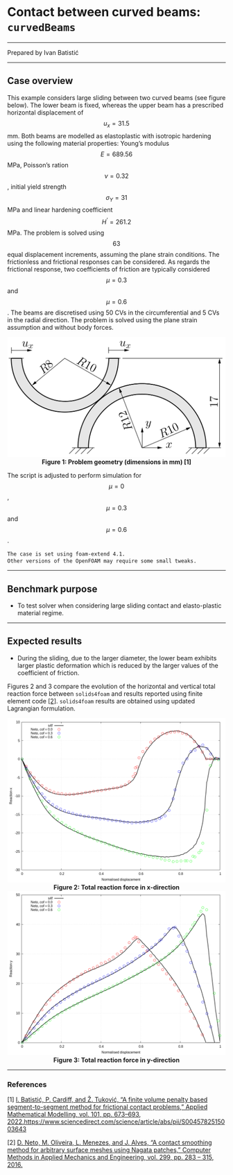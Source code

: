 # Contact between curved beams: `curvedBeams`

---

Prepared by Ivan Batistić

---

## Case overview

This example considers large sliding between two curved beams (see figure below). The lower beam is fixed, whereas the upper beam has a prescribed horizontal displacement of $$u_x = 31.5$$ mm. Both beams are modelled as elastoplastic with isotropic hardening using the following material properties: Young’s modulus $$E = 689.56$$ MPa, Poisson’s ration $$\nu = 0.32$$, initial yield strength $$\sigma_Y = 31$$ MPa and linear hardening coefficient $$H^‘ = 261.2$$ MPa. The problem is solved using $$63$$ equal displacement increments, assuming the plane strain conditions. The frictionless and frictional responses can be considered. As regards the frictional response, two coefficients of friction are typically considered $$\mu = 0.3$$ and $$\mu = 0.6$$. The beams are  discretised using 50 CVs in the circumferential and 5 CVs in the radial direction. The problem is solved using the plane strain assumption and without body forces.

<div style="text-align: center;">
  <img src="./images/curvedBeams-geometry.png" alt="Image" width="600">
    <figcaption>
     <strong>Figure 1: Problem geometry (dimensions in mm) [1]</strong>
    </figcaption>
</div>

The script is adjusted to perform simulation for $$\mu=0$$, $$\mu=0.3$$ and $$\mu=0.6$$.

```warning
The case is set using foam-extend 4.1. 
Other versions of the OpenFOAM may require some small tweaks.
```

---

## Benchmark purpose

* To test solver when considering large sliding contact and elasto-plastic material regime.

---

## Expected results

* During the sliding, due to the larger diameter, the lower beam exhibits larger plastic deformation which is reduced by the larger values of the coefficient of friction.

Figures 2 and 3 compare the evolution of the horizontal and vertical total reaction force between `solids4foam` and results reported using finite element code  [[2]](https://www.sciencedirect.com/science/article/abs/pii/S0045782515003643). `solids4foam` results are obtained using updated Lagrangian formulation.

<div style="text-align: center;">
  <img src="./images/curvedBeams-reaction-x.png" alt="Image" width="700">
    <figcaption>
     <strong>Figure 2: Total reaction force in x-direction 	</strong>
    </figcaption>
</div>

<div style="text-align: center;">
  <img src="./images/curvedBeams-reaction-y.png" alt="Image" width="700">
    <figcaption>
        <strong>Figure 3: Total reaction force in y-direction </strong>
    </figcaption>
</div>

---

### References

[1] [I. Batistić, P. Cardiff, and Ž. Tuković, “A finite volume penalty based segment-to-segment method for frictional contact problems,” Applied Mathematical Modelling, vol. 101, pp. 673–693, 2022.](https://www.sciencedirect.com/science/article/abs/pii/S0307904X21004248)https://www.sciencedirect.com/science/article/abs/pii/S0045782515003643

[2] [D. Neto, M. Oliveira, L. Menezes, and J. Alves, “A contact smoothing method for arbitrary surface meshes using Nagata patches,” Computer Methods in Applied Mechanics and Engineering, vol. 299, pp. 283 – 315, 2016.](https://www.sciencedirect.com/science/article/abs/pii/S0045782515003643)

